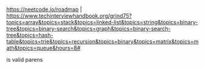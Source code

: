 https://neetcode.io/roadmap | https://www.techinterviewhandbook.org/grind75?topics=array&topics=stack&topics=linked-list&topics=string&topics=binary-tree&topics=binary-search&topics=graph&topics=binary-search-tree&topics=hash-table&topics=trie&topics=recursion&topics=binary&topics=matrix&topics=math&topics=queue&hours=8#

is valid parens
